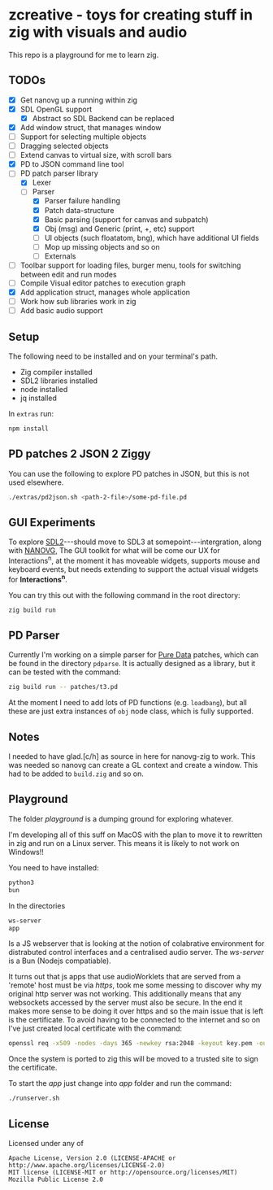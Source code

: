 # zcreative - toys for creating stuff in zig with visuals and audio

This repo is a playground for me to learn zig.

## TODOs

- [X] Get nanovg up a running within zig
- [X] SDL OpenGL support
  - [X] Abstract so SDL Backend can be replaced
- [X] Add window struct, that manages window
- [ ] Support for selecting multiple objects
- [ ] Dragging selected objects
- [ ] Extend canvas to virtual size, with scroll bars
- [X] PD to JSON command line tool
- [ ] PD patch parser library
  - [X] Lexer
  - [ ] Parser
     - [X] Parser failure handling
     - [X] Patch data-structure
     - [X] Basic parsing (support for canvas and subpatch)
     - [X] Obj (msg) and Generic (print, +, etc) support
     - [ ] UI objects (such floatatom, bng), which have additional UI fields
     - [ ] Mop up missing objects and so on
     - [ ] Externals
- [ ] Toolbar support for loading files, burger menu, tools for switching between edit and run modes
- [ ] Compile Visual editor patches to execution graph
- [X] Add application struct, manages whole application
- [ ] Work how sub libraries work in zig
- [ ] Add basic audio support

## Setup

The following need to be installed and on your terminal's path.

- Zig compiler installed
- SDL2 libraries installed
- node installed
- jq installed

In ```extras``` run:

```bash
npm install
```

## PD patches 2 JSON 2 Ziggy

You can use the following to explore PD patches in JSON, but this is not used elsewhere.

```bash
./extras/pd2json.sh <path-2-file>/some-pd-file.pd
```

## GUI Experiments

To explore [SDL2](https://www.libsdl.org/)---should move to SDL3 at somepoint---intergration, along with [NANOVG,](https://github.com/memononen/nanovg) 
The GUI toolkit for what will be come our UX for Interactions<sup>n</sup>, at the moment it has 
moveable widgets, supports mouse and keyboard events, but needs extending to support the actual visual widgets for
**Interactions<sup>n</sup>**.

You can try this out with the following command in the root directory:

```bash
zig build run
```

## PD Parser

Currently I'm working on a simple parser for [Pure Data](https://puredata.info/) patches, which can be 
found in the directory ```pdparse```. It is actually designed as a library, but it can be tested with the command:

```bash
zig build run -- patches/t3.pd
```

At the moment I need to add lots of PD functions (e.g. ```loadbang```), but all these are just extra 
instances of ```obj``` node class, which is fully supported.

## Notes

I needed to have glad.[c/h] as source in here for nanovg-zig
to work. This was needed so nanovg can create a GL context and 
create a window. This had to be added to ```build.zig``` and so on.

## Playground

The folder *playground* is a dumping ground for exploring whatever. 

I'm developing all of this suff on MacOS with the plan to move it to rewritten in zig and run on a Linux server. This means it is
likely to not work on Windows!!

You need to have installed:

```bash
python3
bun
```

In the directories

```bash
ws-server
app
```

Is a JS webserver that is looking at the notion of colabrative environment for distrabuted control interfaces 
and a centralised audio server. The *ws-server* is a Bun (Nodejs compatiable).

It turns out that js apps that use audioWorklets that are served from a 'remote' host must be via *https*, took me some messing to
discover why my original http server was not working. This additionally means that any websockets accessed by the server must also be 
secure. In the end it makes more sense to be doing it over https and so the main issue that is left is the certificate. To avoid having
to be connected to the internet and so on I've just created local certificate with the command:

```bash
openssl req -x509 -nodes -days 365 -newkey rsa:2048 -keyout key.pem -out cert.pem
```

Once the system is ported to zig this will be moved to a trusted site to sign the certificate.

To start the *app* just change into *app* folder and run the command:

```bash
./runserver.sh
```

## License

Licensed under any of

    Apache License, Version 2.0 (LICENSE-APACHE or http://www.apache.org/licenses/LICENSE-2.0)
    MIT license (LICENSE-MIT or http://opensource.org/licenses/MIT)
    Mozilla Public License 2.0
